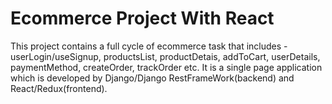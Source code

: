 # Ecommerce Project With React

This project contains a full cycle of ecommerce task that includes - userLogin/useSignup, productsList, productDetais, addToCart, userDetails, paymentMethod, createOrder, trackOrder etc.
It is a single page application which is developed by Django/Django RestFrameWork(backend) and React/Redux(frontend).
